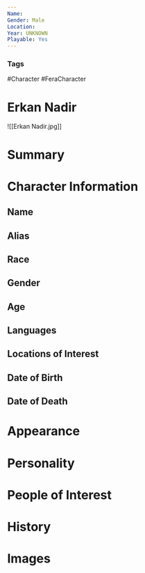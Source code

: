 ```yaml
---
Name: 
Gender: Male
Location: 
Year: UNKNOWN
Playable: Yes
---
```


### Tags
#Character #FeraCharacter 


# Erkan Nadir
![[Erkan Nadir.jpg]]

# Summary


# Character Information

## Name

## Alias

## Race

## Gender

## Age

## Languages

## Locations of Interest

## Date of Birth

## Date of Death

# Appearance

# Personality

# People of Interest

# History

# Images
